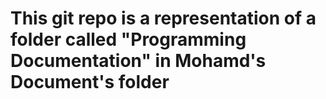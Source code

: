 <h1> This git repo is a representation of a folder called "Programming Documentation" in Mohamd's Document's folder </h1>
